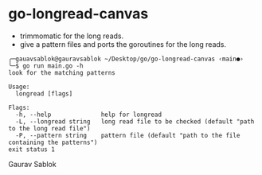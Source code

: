 # go-longread-canvas

- trimmomatic for the long reads. 
- give a pattern files and ports the goroutines for the long reads. 

```
╭─gauavsablok@gauravsablok ~/Desktop/go/go-longread-canvas ‹main●›
╰─$ go run main.go -h
look for the matching patterns

Usage:
  longread [flags]

Flags:
  -h, --help              help for longread
  -L, --longread string   long read file to be checked (default "path to the long read file")
  -P, --pattern string    pattern file (default "path to the file containing the patterns")
exit status 1
```

Gaurav Sablok

